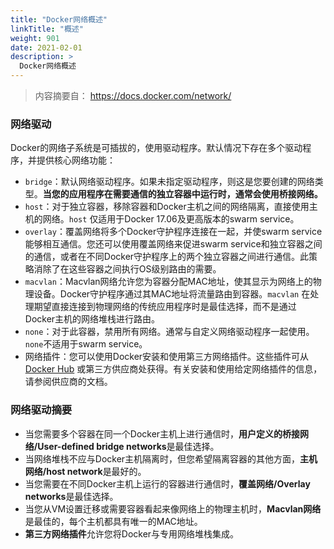 ```yaml
---
title: "Docker网络概述"
linkTitle: "概述"
weight: 901
date: 2021-02-01
description: >
  Docker网络概述
---
```



> 内容摘要自： https://docs.docker.com/network/

### 网络驱动

Docker的网络子系统是可插拔的，使用驱动程序。默认情况下存在多个驱动程序，并提供核心网络功能：

- `bridge`：默认网络驱动程序。如果未指定驱动程序，则这是您要创建的网络类型。**当您的应用程序在需要通信的独立容器中运行时，通常会使用桥接网络。**
- `host`：对于独立容器，移除容器和Docker主机之间的网络隔离，直接使用主机的网络。`host` 仅适用于Docker 17.06及更高版本的swarm service。
- `overlay`：覆盖网络将多个Docker守护程序连接在一起，并使swarm service能够相互通信。您还可以使用覆盖网络来促进swarm service和独立容器之间的通信，或者在不同Docker守护程序上的两个独立容器之间进行通信。此策略消除了在这些容器之间执行OS级别路由的需要。
- `macvlan`：Macvlan网络允许您为容器分配MAC地址，使其显示为网络上的物理设备。Docker守护程序通过其MAC地址将流量路由到容器。`macvlan` 在处理期望直接连接到物理网络的传统应用程序时是最佳选择，而不是通过Docker主机的网络堆栈进行路由。
- `none`：对于此容器，禁用所有网络。通常与自定义网络驱动程序一起使用。`none`不适用于swarm service。
- 网络插件：您可以使用Docker安装和使用第三方网络插件。这些插件可从 [Docker Hub](https://hub.docker.com/search?category=network&q=&type=plugin) 或第三方供应商处获得。有关安装和使用给定网络插件的信息，请参阅供应商的文档。

### 网络驱动摘要

- 当您需要多个容器在同一个Docker主机上进行通信时，**用户定义的桥接网络/User-defined bridge networks**是最佳选择。
- 当网络堆栈不应与Docker主机隔离时，但您希望隔离容器的其他方面，**主机网络/host network**是最好的。
- 当您需要在不同Docker主机上运行的容器进行通信时，**覆盖网络/Overlay networks**是最佳选择。
- 当您从VM设置迁移或需要容器看起来像网络上的物理主机时，**Macvlan网络**是最佳的，每个主机都具有唯一的MAC地址。
- **第三方网络插件**允许您将Docker与专用网络堆栈集成。
